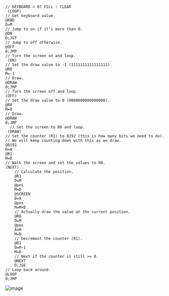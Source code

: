     // KEYBOARD > 0? FILL : CLEAR
     (LOOP)
    // Get keyboard value.
    @KBD
    D=M
    // Jump to on if it's more than 0.
    @ON
    D;JGT
    // Jump to off otherwise.
    @OFF
    0;JMP
    // Turn the screen on and loop.
     (ON)
    // Set the draw value to -1 (1111111111111111).
    @R0
    M=-1
    // Draw.
    @DRAW
    0;JMP
    // Turn the screen off and loop.
    (OFF)
    // Set the draw value to 0 (0000000000000000).
    @R0
    M=0
    // Draw.
    @DRAW
    0;JMP
      // Set the screen to R0 and loop.
     (DRAW)
    // Set the counter (R1) to 8192 (this is how many bits we need to do).
    // We will keep counting down with this as we draw.
    @8191
    D=A
    @R1
    M=D
    // Walk the screen and set the values to R0.
    (NEXT)
        // Calculate the position.
        @R1
        D=M
        @pos
        M=D
        @SCREEN
        D=A
        @pos
        M=M+D
        // Actually draw the value at the current position.
        @R0
        D=M
        @pos
        A=M
        M=D
        // Decrement the counter (R1).
        @R1
        D=M-1
        M=D
        // Next if the counter is still >= 0.
        @NEXT
        D;JGE
    // Loop back around.
    @LOOP
    0;JMP

![image](https://github.com/user-attachments/assets/7a1da902-10f3-4165-8cf2-c33b43639bc3)






